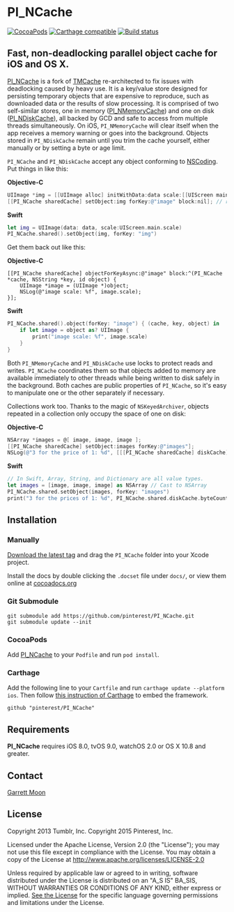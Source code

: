 # PI_NCache

[![CocoaPods](https://img.shields.io/cocoapods/v/PI_NCache.svg)](http://cocoadocs.org/docsets/PI_NCache/)
[![Carthage compatible](https://img.shields.io/badge/Carthage-compatible-4BC51D.svg?style=flat)](https://github.com/Carthage/Carthage)
[![Build status](https://badge.buildkite.com/03e247305c96c3371f2ff2766e9c8c1efdd5fdb3a7eceaff43.svg?branch=master&style=flat)](https://buildkite.com/pinterest/pincache)

## Fast, non-deadlocking parallel object cache for iOS and OS X.

[PI_NCache](Source/PI_NCache.h) is a fork of [TMCache](https://github.com/tumblr/TMCache) re-architected to fix issues with deadlocking caused by heavy use. It is a key/value store designed for persisting temporary objects that are expensive to reproduce, such as downloaded data or the results of slow processing. It is comprised of two self-similar stores, one in memory ([PI_NMemoryCache](Source/PI_NMemoryCache.h)) and one on disk ([PI_NDiskCache](Source/PI_NDiskCache.h)), all backed by GCD and safe to access from multiple threads simultaneously. On iOS, `PI_NMemoryCache` will clear itself when the app receives a memory warning or goes into the background. Objects stored in `PI_NDiskCache` remain until you trim the cache yourself, either manually or by setting a byte or age limit.

`PI_NCache` and `PI_NDiskCache` accept any object conforming to [NSCoding](https://developer.apple.com/library/ios/#documentation/Cocoa/Reference/Foundation/Protocols/NSCoding_Protocol/Reference/Reference.html). Put things in like this:

**Objective-C**
```objective-c
UIImage *img = [[UIImage alloc] initWithData:data scale:[[UIScreen mainScreen] scale]];
[[PI_NCache sharedCache] setObject:img forKey:@"image" block:nil]; // returns immediately
```
**Swift**
```swift
let img = UIImage(data: data, scale:UIScreen.main.scale)
PI_NCache.shared().setObject(img, forKey: "img")
```

Get them back out like this:

**Objective-C**
```objc
[[PI_NCache sharedCache] objectForKeyAsync:@"image" block:^(PI_NCache *cache, NSString *key, id object) {
    UIImage *image = (UIImage *)object;
    NSLog(@"image scale: %f", image.scale);
}];
```
**Swift**
```swift
PI_NCache.shared().object(forKey: "image") { (cache, key, object) in
    if let image = object as? UIImage {
        print("image scale: %f", image.scale)
    }
}
```

Both `PI_NMemoryCache` and `PI_NDiskCache` use locks to protect reads and writes. `PI_NCache` coordinates them so that objects added to memory are available immediately to other threads while being written to disk safely in the background. Both caches are public properties of `PI_NCache`, so it's easy to manipulate one or the other separately if necessary.

Collections work too. Thanks to the magic of `NSKeyedArchiver`, objects repeated in a collection only occupy the space of one on disk:

**Objective-C**
```objective-c
NSArray *images = @[ image, image, image ];
[[PI_NCache sharedCache] setObject:images forKey:@"images"];
NSLog(@"3 for the price of 1: %d", [[[PI_NCache sharedCache] diskCache] byteCount]);
```
**Swift**
```swift
// In Swift, Array, String, and Dictionary are all value types.
let images = [image, image, image] as NSArray // Cast to NSArray
PI_NCache.shared.setObject(images, forKey: "images")
print("3 for the prices of 1: %d", PI_NCache.shared.diskCache.byteCount)
```

## Installation

### Manually

[Download the latest tag](https://github.com/pinterest/PI_NCache/tags) and drag the `PI_NCache` folder into your Xcode project.

Install the docs by double clicking the `.docset` file under `docs/`, or view them online at [cocoadocs.org](http://cocoadocs.org/docsets/PI_NCache/)

### Git Submodule

    git submodule add https://github.com/pinterest/PI_NCache.git
    git submodule update --init

### CocoaPods

Add [PI_NCache](http://cocoapods.org/?q=name%3API_NCache) to your `Podfile` and run `pod install`.

### Carthage

Add the following line to your `Cartfile` and run `carthage update --platform ios`. Then follow [this instruction of Carthage](https://github.com/carthage/carthage#adding-frameworks-to-unit-tests-or-a-framework) to embed the framework.

```github "pinterest/PI_NCache"```

## Requirements

__PI_NCache__ requires iOS 8.0, tvOS 9.0, watchOS 2.0 or OS X 10.8 and greater.

## Contact

[Garrett Moon](mailto:garrett@pinterest.com)

## License

Copyright 2013 Tumblr, Inc.
Copyright 2015 Pinterest, Inc.

Licensed under the Apache License, Version 2.0 (the "License"); you may not use this file except in compliance with the License. You may obtain a copy of the License at http://www.apache.org/licenses/LICENSE-2.0

Unless required by applicable law or agreed to in writing, software distributed under the License is distributed on an "A_S IS" BA_SIS, WITHOUT WARRANTIES OR CONDITIONS OF ANY KIND, either express or implied. [See the License](LICENSE.txt) for the specific language governing permissions and limitations under the License.
